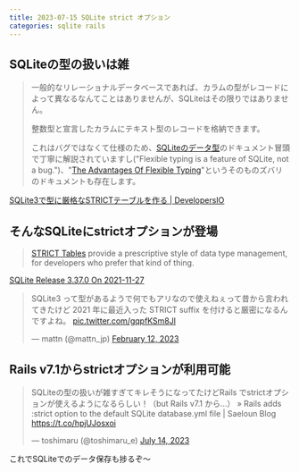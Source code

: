 ```yaml
---
title: 2023-07-15 SQLite strict オプション
categories: sqlite rails
---
```


## SQLiteの型の扱いは雑

> 一般的なリレーショナルデータベースであれば、カラムの型がレコードによって異なるなんてことはありませんが、SQLiteはその限りではありません。
>
> 整数型と宣言したカラムにテキスト型のレコードを格納できます。
>
> これはバグではなくて仕様のため、[SQLiteのデータ型](https://www.sqlite.org/datatype3.html)のドキュメント冒頭で丁寧に解説されていますし("Flexible typing is a feature of SQLite, not a bug.")、"[The Advantages Of Flexible Typing](https://www.sqlite.org/flextypegood.html)"というそのものズバリのドキュメントも存在します。

[SQLite3で型に厳格なSTRICTテーブルを作る \| DevelopersIO](https://dev.classmethod.jp/articles/sqlite-static-type-system-with-strict-mode/)

## そんなSQLiteにstrictオプションが登場

> [STRICT Tables](https://www.sqlite.org/stricttables.html) provide a prescriptive style of data type management, for developers who prefer that kind of thing.

[SQLite Release 3.37.0 On 2021-11-27](https://www.sqlite.org/releaselog/3_37_0.html)

<blockquote class="twitter-tweet"><p lang="ja" dir="ltr">SQLite3 って型があるようで何でもアリなので使えねぇって昔から言われてきたけど 2021 年に最近入った STRICT suffix を付けると厳密になるんですよね。 <a href="https://t.co/gqpfKSm8Jl">pic.twitter.com/gqpfKSm8Jl</a></p>&mdash; mattn (@mattn_jp) <a href="https://twitter.com/mattn_jp/status/1624792898029109249?ref_src=twsrc%5Etfw">February 12, 2023</a></blockquote> <script async src="https://platform.twitter.com/widgets.js" charset="utf-8"></script>

## Rails v7.1からstrictオプションが利用可能

<blockquote class="twitter-tweet"><p lang="ja" dir="ltr">SQLiteの型の扱いが雑すぎてキレそうになってたけどRails でstrictオプションが使えるようになるらしい！（but Rails v7.1 から...） » Rails adds :strict option to the default SQLite database.yml file | Saeloun Blog <a href="https://t.co/hpjUJosxoi">https://t.co/hpjUJosxoi</a></p>&mdash; toshimaru (@toshimaru_e) <a href="https://twitter.com/toshimaru_e/status/1679857157062393856?ref_src=twsrc%5Etfw">July 14, 2023</a></blockquote>

これでSQLiteでのデータ保存も捗るぞ〜
